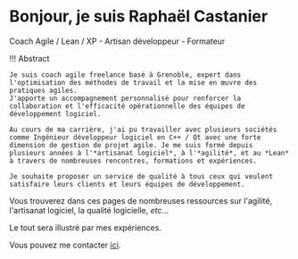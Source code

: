 # Bonjour, je suis Raphaël Castanier

Coach Agile / Lean / XP - Artisan développeur - Formateur

!!! Abstract

    Je suis coach agile freelance basé à Grenoble, expert dans l'optimisation des méthodes de travail et la mise en œuvre des pratiques agiles.
    J'apporte un accompagnement personnalisé pour renforcer la collaboration et l'efficacité opérationnelle des équipes de développement logiciel.

    Au cours de ma carrière, j'ai pu travailler avec plusieurs sociétés comme Ingénieur développeur logiciel en C++ / Qt avec une forte dimension de gestion de projet agile. Je me suis formé depuis plusieurs années à l'*artisanat logiciel*, à l'*agilité*, et au *Lean* à travers de nombreuses rencontres, formations et expériences.

    Je souhaite proposer un service de qualité à tous ceux qui veulent satisfaire leurs clients et leurs équipes de développement.

Vous trouverez dans ces pages de nombreuses ressources sur l'agilité, l'artisanat logiciel, la qualité logicielle, *etc*...

Le tout sera illustré par mes expériences.

Vous pouvez me contacter [ici](#todo).

